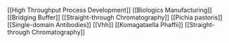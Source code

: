 [[High Throughput Process Development]]
[[Biologics Manufacturing]]
[[Bridging Buffer]]
[[Straight-through Chromatography]]
[[Pichia pastoris]]
[[Single-domain Antibodies]]
[[Vhh]]
[[Komagataella Phaffii]]
[[Straight-through Chromatography]]
